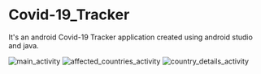 # Covid-19_Tracker
It's an android Covid-19 Tracker application created using android studio and java.


![main_activity](https://user-images.githubusercontent.com/75270014/111921337-42a49b00-8a51-11eb-96ce-cc04d4743e25.jpg)  ![affected_countries_activity](https://user-images.githubusercontent.com/75270014/111921407-9e6f2400-8a51-11eb-9545-81f9b693df51.jpg)  ![country_details_activity](https://user-images.githubusercontent.com/75270014/111921419-b21a8a80-8a51-11eb-8aa9-984938b82a5f.jpg)


